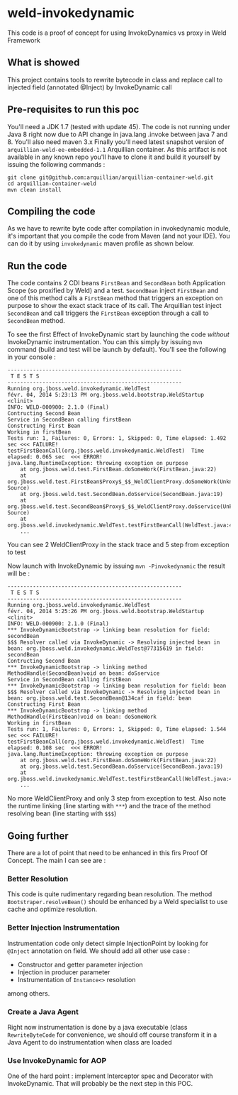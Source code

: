 weld-invokedynamic
=======

This code is a proof of concept for using InvokeDynamics vs proxy in Weld Framework

What is showed
-------------

This project contains tools to rewrite bytecode in class and replace call to injected field (annotated @Inject) by InvokeDynamic call

Pre-requisites to run this poc
-------------

You'll need a JDK 1.7 (tested with update 45). The code is not running under Java 8 right now due to API change in java.lang
.invoke between java 7 and 8.
You'll also need maven 3.x
Finally you'll need latest snapshot version of `arquillian-weld-ee-embedded-1.1` Arquillian container. As this artifact is not
available in any known repo you'll have to clone it and build it yourself by issuing the following commands :

    git clone git@github.com:arquillian/arquillian-container-weld.git
    cd arquillian-container-weld
    mvn clean install


Compiling the code
----------

As we have to rewrite byte code after compilation in invokedynamic module, it's important that you compile the code from Maven
(and not your IDE). You can do it by using `invokedynamic` maven profile as shown below.

Run the code
----------
The code contains 2 CDI beans `FirstBean` and `SecondBean` both Application Scope (so proxified by Weld) and a test. `SecondBean` inject `FirstBean`
and one of this method calls a `FirstBean` method that triggers an exception on purpose to show the exact stack trace of its call.
The Arquillian test inject `SecondBean` and call triggers the `FirstBean` exception through a call to `SecondBean` method.

To see the first Effect of InvokeDynamic start by launching the code *without* InvokeDynamic instrumentation.
You can this simply by issuing `mvn` command (build and test will be launch by default). You'll see the following in your console :

    -------------------------------------------------------
     T E S T S
    -------------------------------------------------------
    Running org.jboss.weld.invokedynamic.WeldTest
    févr. 04, 2014 5:23:13 PM org.jboss.weld.bootstrap.WeldStartup <clinit>
    INFO: WELD-000900: 2.1.0 (Final)
    Contructing Second Bean
    Service in SecondBean calling firstBean
    Constructing First Bean
    Working in firstBean
    Tests run: 1, Failures: 0, Errors: 1, Skipped: 0, Time elapsed: 1.492 sec <<< FAILURE!
    testFirstBeanCall(org.jboss.weld.invokedynamic.WeldTest)  Time elapsed: 0.065 sec  <<< ERROR!
    java.lang.RuntimeException: throwing exception on purpose
    	at org.jboss.weld.test.FirstBean.doSomeWork(FirstBean.java:22)
    	at org.jboss.weld.test.FirstBean$Proxy$_$$_WeldClientProxy.doSomeWork(Unknown Source)
    	at org.jboss.weld.test.SecondBean.doSservice(SecondBean.java:19)
    	at org.jboss.weld.test.SecondBean$Proxy$_$$_WeldClientProxy.doSservice(Unknown Source)
    	at org.jboss.weld.invokedynamic.WeldTest.testFirstBeanCall(WeldTest.java:42)
    	...

You can see 2 WeldClientProxy in the stack trace and 5 step from exception to test

Now launch with InvokeDynamic by issuing `mvn -Pinvokedynamic` the result will be :


    -------------------------------------------------------
     T E S T S
    -------------------------------------------------------
    Running org.jboss.weld.invokedynamic.WeldTest
    févr. 04, 2014 5:25:26 PM org.jboss.weld.bootstrap.WeldStartup <clinit>
    INFO: WELD-000900: 2.1.0 (Final)
    *** InvokeDynamicBootstrap -> linking bean resolution for field: secondBean
    $$$ Resolver called via InvokeDynamic -> Resolving injected bean in bean: org.jboss.weld.invokedynamic.WeldTest@77315619 in field: secondBean
    Contructing Second Bean
    *** InvokeDynamicBootstrap -> linking method MethodHandle(SecondBean)void on bean: doSservice
    Service in SecondBean calling firstBean
    *** InvokeDynamicBootstrap -> linking bean resolution for field: bean
    $$$ Resolver called via InvokeDynamic -> Resolving injected bean in bean: org.jboss.weld.test.SecondBean@134caf in field: bean
    Constructing First Bean
    *** InvokeDynamicBootstrap -> linking method MethodHandle(FirstBean)void on bean: doSomeWork
    Working in firstBean
    Tests run: 1, Failures: 0, Errors: 1, Skipped: 0, Time elapsed: 1.544 sec <<< FAILURE!
    testFirstBeanCall(org.jboss.weld.invokedynamic.WeldTest)  Time elapsed: 0.108 sec  <<< ERROR!
    java.lang.RuntimeException: throwing exception on purpose
    	at org.jboss.weld.test.FirstBean.doSomeWork(FirstBean.java:22)
    	at org.jboss.weld.test.SecondBean.doSservice(SecondBean.java:19)
    	at org.jboss.weld.invokedynamic.WeldTest.testFirstBeanCall(WeldTest.java:42)
    	...


No more WeldClientProxy and only 3 step from exception to test. Also note the runtime linking (line starting with `***`) and the
trace of the method resolving bean (line starting with `$$$`)



Going further
---------

There are a lot of point that need to be enhanced in this firs Proof Of Concept. The main I can see are :

### Better Resolution

This code is quite rudimentary regarding bean resolution. The method `Bootstraper.resolveBean()` should be enhanced by a Weld specialist
to use cache and optimize resolution.

### Better Injection Instrumentation

Instrumentation code only detect simple InjectionPoint by looking for `@Inject` annotation on field. We should add all other use case :

* Constructor and getter parameter injection
* Injection in producer parameter
* Instrumentation of `Instance<>` resolution

among others.

### Create a Java Agent

Right now instrumentation is done by a java executable (class `RewriteByteCode` for convenience, we should off course transform it in a Java Agent
to do instrumentation when class are loaded

### Use InvokeDynamic for AOP

One of the hard point : implement Interceptor spec and Decorator with InvokeDynamic. That will probably be the next step in this POC.
